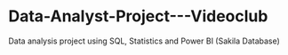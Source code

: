 # Data-Analyst-Project---Videoclub
Data analysis project using SQL, Statistics and Power BI (Sakila Database)
